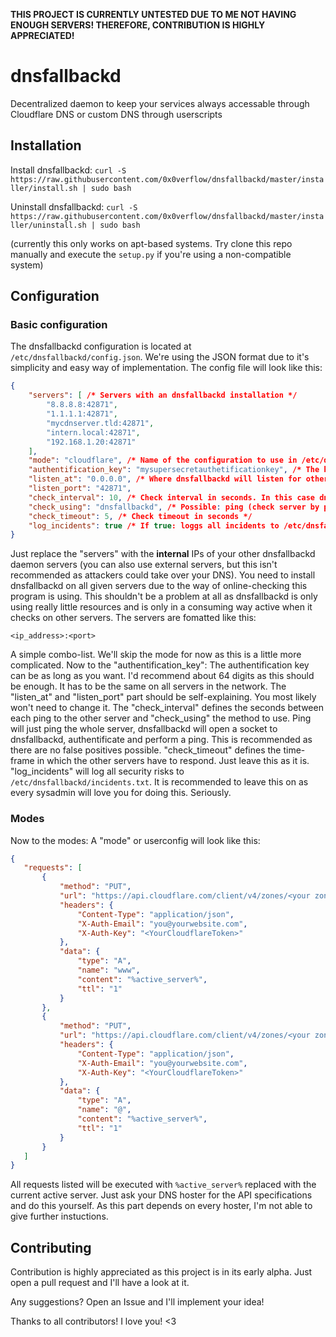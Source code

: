 **THIS PROJECT IS CURRENTLY UNTESTED DUE TO ME NOT HAVING ENOUGH SERVERS! THEREFORE, CONTRIBUTION IS HIGHLY APPRECIATED!**

# dnsfallbackd
Decentralized daemon to keep your services always accessable through Cloudflare DNS or custom DNS through userscripts

## Installation
Install dnsfallbackd:
```curl -S https://raw.githubusercontent.com/0x0verflow/dnsfallbackd/master/installer/install.sh | sudo bash```

Uninstall dnsfallbackd:
```curl -S https://raw.githubusercontent.com/0x0verflow/dnsfallbackd/master/installer/uninstall.sh | sudo bash```

(currently this only works on apt-based systems. Try clone this repo manually and execute the ``setup.py`` if you're using a non-compatible system)

## Configuration
### Basic configuration
The dnsfallbackd configuration is located at ``/etc/dnsfallbackd/config.json``. We're using the JSON format due to it's simplicity and easy way of implementation. The config file will look like this:

```json
{
    "servers": [ /* Servers with an dnsfallbackd installation */
        "8.8.8.8:42871",
        "1.1.1.1:42871",
        "mycdnserver.tld:42871",
        "intern.local:42871",
        "192.168.1.20:42871"
    ],
    "mode": "cloudflare", /* Name of the configuration to use in /etc/dnsfallbackd/userconfigs/ */
    "authentification_key": "mysupersecretauthetificationkey", /* The key that is used by dnsfallbackd to authentificate with other dnsfallbackd servers in your network. Keep this key private at all cost as attackers would be able to edit you dns by using this key */
    "listen_at": "0.0.0.0", /* Where dnsfallbackd will listen for other dnsfallbackd servers in your network */
    "listen_port": "42871",
    "check_interval": 10, /* Check interval in seconds. In this case dnsfallbackd will check other dnsfallbackd servers every 10 seconds */
    "check_using": "dnsfallbackd", /* Possible: ping (check server by pinging it), dnsfallbackd (uses the built in system of dnsfallbackd, recommended) */
    "check_timeout": 5, /* Check timeout in seconds */
    "log_incidents": true /* If true: loggs all incidents to /etc/dnsfallbackd/incidents.txt (recommended) */
}
```

Just replace the "servers" with the **internal** IPs of your other dnsfallbackd daemon servers (you can also use external servers, but this isn't recommended as attackers could take over your DNS). You need to install dnsfallbackd on all given servers due to the way of online-checking this program is using. This shouldn't be a problem at all as dnsfallbackd is only using really little resources and is only in a consuming way active when it checks on other servers. The servers are fomatted like this:

```<ip_address>:<port>```

A simple combo-list. We'll skip the mode for now as this is a little more complicated. Now to the "authentification_key": The authentification key can be as long as you want. I'd recommend about 64 digits as this should be enough. It has to be the same on all servers in the network.
The "listen_at" and "listen_port" part should be self-explaining. You most likely won't need to change it.
The "check_interval" defines the seconds between each ping to the other server and "check_using" the method to use. Ping will just ping the whole server, dnsfallbackd will open a socket to dnsfallbackd, authentificate and perform a ping. This is recommended as there are no false positives possible.
"check_timeout" defines the time-frame in which the other servers have to respond. Just leave this as it is.
"log_incidents" will log all security risks to ``/etc/dnsfallbackd/incidents.txt``. It is recommended to leave this on as every sysadmin will love you for doing this. Seriously.

### Modes
Now to the modes: 
A "mode" or userconfig will look like this:

```json
{
   "requests": [
       {
           "method": "PUT",
           "url": "https://api.cloudflare.com/client/v4/zones/<your zone id>/dns_records/<record id>",
           "headers": {
               "Content-Type": "application/json",
               "X-Auth-Email": "you@yourwebsite.com",
               "X-Auth-Key": "<YourCloudflareToken>"
           },
           "data": {
               "type": "A",
               "name": "www",
               "content": "%active_server%",
               "ttl": "1"
           }
       },
       {
           "method": "PUT",
           "url": "https://api.cloudflare.com/client/v4/zones/<your zone id>/dns_records/<record id>",
           "headers": {
               "Content-Type": "application/json",
               "X-Auth-Email": "you@yourwebsite.com",
               "X-Auth-Key": "<YourCloudflareToken>"
           },
           "data": {
               "type": "A",
               "name": "@",
               "content": "%active_server%",
               "ttl": "1"
           }
       }
   ]
}
```

All requests listed will be executed with ``%active_server%`` replaced with the current active server. Just ask your DNS hoster for the API specifications and do this yourself. As this part depends on every hoster, I'm not able to give further instuctions.

## Contributing
Contribution is highly appreciated as this project is in its early alpha. Just open a pull request and I'll have a look at it.

Any suggestions? Open an Issue and I'll implement your idea!

Thanks to all contributors! I love you! <3
